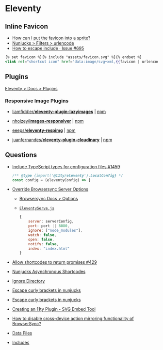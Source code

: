 # Eleventy




## Inline Favicon

* [How can I put the favicon into a sprite?](https://stackoverflow.com/a/62438464/1366033)
* [Nunjucks > Filters > urlencode](https://mozilla.github.io/nunjucks/templating.html#urlencode)
* [How to escape include · Issue #695](https://github.com/mozilla/nunjucks/issues/695)

<!-- {% raw %} -->

```hbs
{% set favicon %}{% include "assets/favicon.svg" %}{% endset %}
<link rel="shortcut icon" href="data:image/svg+xml,{{favicon | urlencode}}" type="image/svg+xml" />
```

<!-- {% endraw %} -->

## Plugins

[Eleventy > Docs > Plugins](https://www.11ty.dev/docs/plugins/)

### Responsive Image Plugins


* [liamfiddler/**eleventy-plugin-lazyimages**](https://github.com/liamfiddler/eleventy-plugin-lazyimages) | [npm](https://www.npmjs.com/package/eleventy-plugin-lazyimages)
* [nhoizey/**images-responsiver**](https://github.com/nhoizey/images-responsiver/) | [npm](https://www.npmjs.com/package/eleventy-plugin-images-responsiver)


* [eeeps/**eleventy-respimg**](https://github.com/eeeps/eleventy-respimg) | [npm](https://www.npmjs.com/package/eleventy-plugin-respimg)
* [juanfernandes/**eleventy-plugin-cloudinary**](https://github.com/juanfernandes/eleventy-plugin-cloudinary) | [npm](https://www.npmjs.com/package/eleventy-plugin-cloudinary)


## Questions

* [Include TypeScript types for configuration files #1459](https://github.com/11ty/eleventy/issues/1459)

  ```js
  /** @type {import('@11ty/eleventy').LocalConfig} */
  const config = (eleventyConfig) => {
  ```

* [Override Browsersync Server Options](https://www.11ty.dev/docs/watch-serve/#override-browsersync-server-options)
  * [Browsersync Docs > Options](https://browsersync.io/docs/options)
  * [`EleventyServe.js`](https://github.com/11ty/eleventy/blob/master/src/EleventyServe.js)

    ```js
    {
        server: serverConfig,
        port: port || 8080,
        ignore: ["node_modules"],
        watch: false,
        open: false,
        notify: false,
        index: "index.html"
    }
    ```

* [Allow shortcodes to return promises #429](https://github.com/11ty/eleventy/issues/429)
* [Nunjucks Asynchronous Shortcodes](https://www.11ty.dev/docs/languages/nunjucks/#asynchronous-shortcodes)
* [Ignore Directory](https://www.11ty.dev/docs/ignores/)
* [Escape curly brackets in nunjucks](https://github.com/mozilla/nunjucks/issues/604)
* [Escape curly brackets in nunjucks](https://github.com/mozilla/nunjucks/issues/388)
* [Creating an 11ty Plugin - SVG Embed Tool](https://bryanlrobinson.com/blog/creating-11ty-plugin-embed-svg-contents/)
* [How to disable cross-device action mirroring functionality of BrowserSync?](https://stackoverflow.com/a/59514293/1366033)


* [Data Files](https://www.11ty.io/docs/data-js/)
* [Includes](https://mozilla.github.io/nunjucks/templating.html#include)
